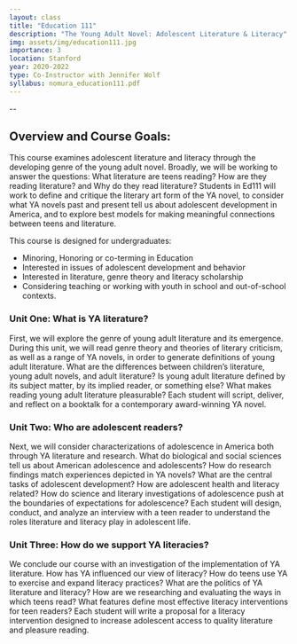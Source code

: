 ```yaml
---
layout: class
title: "Education 111"
description: "The Young Adult Novel: Adolescent Literature & Literacy"
img: assets/img/education111.jpg
importance: 3
location: Stanford
year: 2020-2022
type: Co-Instructor with Jennifer Wolf
syllabus: nomura_education111.pdf
---
```

          
-- 

## Overview and Course Goals:
This course examines adolescent literature and literacy through the developing genre of the young adult novel.  Broadly, we will be working to answer the questions:  What literature are teens reading? How are they reading literature? and Why do they read literature? Students in Ed111 will work to define and critique the literary art form of the YA novel, to consider what YA novels past and present tell us about adolescent development in America, and to explore best models for making meaningful connections between teens and literature. 

This course is designed for undergraduates: 

* Minoring, Honoring or co-terming in Education
* Interested in issues of adolescent development and behavior
* Interested in literature, genre theory and literacy scholarship
* Considering teaching or working with youth in school and out-of-school contexts.

### Unit One: What is YA literature?
First, we will explore the genre of young adult literature and its emergence. During this unit, we will read genre theory and theories of literary criticism, as well as a range of YA novels, in order to generate definitions of young adult literature. What are the differences between children’s literature, young adult novels, and adult literature? Is young adult literature defined by its subject matter, by its implied reader, or  something else? What makes reading young adult literature pleasurable? Each student will script, deliver, and reflect on a booktalk for a contemporary award-winning YA novel.

### Unit Two: Who are adolescent readers?
Next, we will consider characterizations of adolescence in America both through YA literature and research.  What do biological and social sciences tell us about American adolescence and adolescents? How do research findings match experiences depicted in YA novels? What are the central tasks of adolescent development? How are adolescent health and literacy related? How do science and literary investigations of adolescence push at the boundaries of expectations for adolescence? Each student will design, conduct, and analyze an interview with a teen reader to understand the roles literature and literacy play in adolescent life.

### Unit Three: How do we support YA literacies?
We conclude our course with an investigation of the implementation of YA literature. How has YA influenced our view of literacy? How do teens use YA to exercise and expand literacy practices? What are the politics of YA literature and literacy? How are we researching and evaluating the ways in which teens read? What features define most effective literacy interventions for teen readers? Each student will write a proposal for a literacy intervention designed to increase adolescent access to quality literature and pleasure reading. 